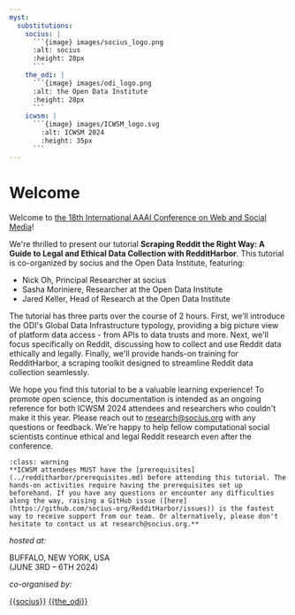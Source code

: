 ```yaml
---
myst:
  substitutions:
    socius: |
      ```{image} images/socius_logo.png
      :alt: socius
      :height: 28px
      ```
    the_odi: |
      ```{image} images/odi_logo.png
      :alt: the Open Data Institute
      :height: 28px
      ```
    icwsm: |
      ```{image} images/ICWSM_logo.svg
        :alt: ICWSM 2024
        :height: 35px
      ```
---
```


# Welcome 

Welcome to [the 18th International AAAI Conference on Web and Social Media](https://icwsm.org/2024/index.html/)! 

We're thrilled to present our tutorial **Scraping Reddit the Right Way: A Guide to Legal and Ethical Data Collection with RedditHarbor**. This tutorial is co-organized by socius and the Open Data Institute, featuring:

- Nick Oh, Principal Researcher at socius  
- Sasha Moriniere, Researcher at the Open Data Institute
- Jared Keller, Head of Research at the Open Data Institute

The tutorial has three parts over the course of 2 hours. First, we'll introduce the ODI's Global Data Infrastructure typology, providing a big picture view of platform data access - from APIs to data trusts and more. Next, we'll focus specifically on Reddit, discussing how to collect and use Reddit data ethically and legally. Finally, we'll provide hands-on training for RedditHarbor, a scraping toolkit designed to streamline Reddit data collection seamlessly. 

We hope you find this tutorial to be a valuable learning experience! To promote open science, this documentation is intended as an ongoing reference for both ICWSM 2024 attendees and researchers who couldn't make it this year. Please reach out to research@socius.org with any questions or feedback. We're happy to help fellow computational social scientists continue ethical and legal Reddit research even after the conference.

```{admonition} For ICWSM 2024 attendees 
:class: warning 
**ICWSM attendees MUST have the [prerequisites](../redditharbor/prerequisites.md) before attending this tutorial. The hands-on activities require having the prerequisites set up beforehand. If you have any questions or encounter any difficulties along the way, raising a GitHub issue ([here](https://github.com/socius-org/RedditHarbor/issues)) is the fastest way to receive support from our team. Or alternatively, please don't hesitate to contact us at research@socius.org.**
```

*hosted at:*

BUFFALO, NEW YORK, USA
<br>
(JUNE 3RD – 6TH 2024)

*co-organised by:*

[{{socius}}](https://socius.org/) [{{the_odi}}](https://theodi.org/)